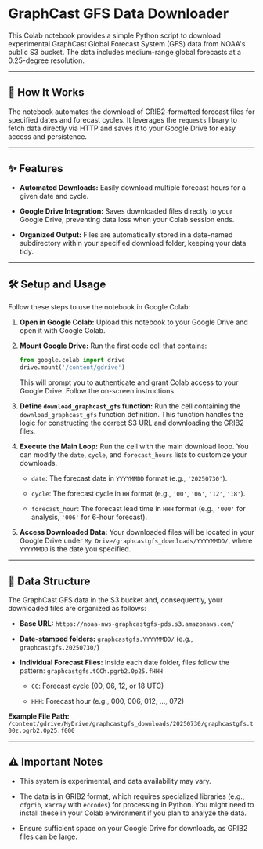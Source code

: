 # GraphCast GFS Data Downloader

This Colab notebook provides a simple Python script to download experimental GraphCast Global Forecast System (GFS) data from NOAA's public S3 bucket. The data includes medium-range global forecasts at a 0.25-degree resolution.

---

## 🚀 How It Works

The notebook automates the download of GRIB2-formatted forecast files for specified dates and forecast cycles. It leverages the `requests` library to fetch data directly via HTTP and saves it to your Google Drive for easy access and persistence.

---

## ✨ Features

* **Automated Downloads:** Easily download multiple forecast hours for a given date and cycle.

* **Google Drive Integration:** Saves downloaded files directly to your Google Drive, preventing data loss when your Colab session ends.

* **Organized Output:** Files are automatically stored in a date-named subdirectory within your specified download folder, keeping your data tidy.

---

## 🛠️ Setup and Usage

Follow these steps to use the notebook in Google Colab:

1.  **Open in Google Colab:** Upload this notebook to your Google Drive and open it with Google Colab.

2.  **Mount Google Drive:** Run the first code cell that contains:

    ```python
    from google.colab import drive
    drive.mount('/content/gdrive')
    ```

    This will prompt you to authenticate and grant Colab access to your Google Drive. Follow the on-screen instructions.

3.  **Define `download_graphcast_gfs` function:** Run the cell containing the `download_graphcast_gfs` function definition. This function handles the logic for constructing the correct S3 URL and downloading the GRIB2 files.

4.  **Execute the Main Loop:** Run the cell with the main download loop. You can modify the `date`, `cycle`, and `forecast_hours` lists to customize your downloads.

    * `date`: The forecast date in `YYYYMMDD` format (e.g., `'20250730'`).

    * `cycle`: The forecast cycle in `HH` format (e.g., `'00'`, `'06'`, `'12'`, `'18'`).

    * `forecast_hour`: The forecast lead time in `HHH` format (e.g., `'000'` for analysis, `'006'` for 6-hour forecast).

5.  **Access Downloaded Data:** Your downloaded files will be located in your Google Drive under `My Drive/graphcastgfs_downloads/YYYYMMDD/`, where `YYYYMMDD` is the date you specified.

---

## 📂 Data Structure

The GraphCast GFS data in the S3 bucket and, consequently, your downloaded files are organized as follows:

* **Base URL:** `https://noaa-nws-graphcastgfs-pds.s3.amazonaws.com/`

* **Date-stamped folders:** `graphcastgfs.YYYYMMDD/` (e.g., `graphcastgfs.20250730/`)

* **Individual Forecast Files:** Inside each date folder, files follow the pattern:
    `graphcastgfs.tCCh.pgrb2.0p25.fHHH`

    * `CC`: Forecast cycle (00, 06, 12, or 18 UTC)

    * `HHH`: Forecast hour (e.g., 000, 006, 012, ..., 072)

**Example File Path:**
`/content/gdrive/MyDrive/graphcastgfs_downloads/20250730/graphcastgfs.t00z.pgrb2.0p25.f000`

---

## ⚠️ Important Notes

* This system is experimental, and data availability may vary.

* The data is in GRIB2 format, which requires specialized libraries (e.g., `cfgrib`, `xarray` with `eccodes`) for processing in Python. You might need to install these in your Colab environment if you plan to analyze the data.

* Ensure sufficient space on your Google Drive for downloads, as GRIB2 files can be large.
